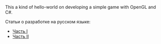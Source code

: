 This a kind of hello-world on developing a simple game with OpenGL and C#.

Статьи о разработке на русском языке:
  * [Часть I](Alpha1.md)
  * [Часть II](Alpha2.md)